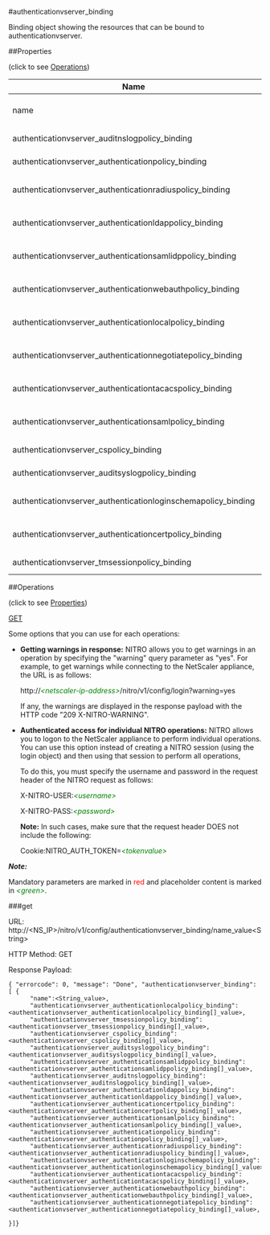 #authenticationvserver_binding

Binding object showing the resources that can be bound to authenticationvserver.


##Properties 
<span>(click to see [Operations](#operations))</span>


<table><thead><tr><th>Name</th><th> Data Type</th><th> Permissions</th><th>Description</th></tr></thead><tbody><tr><td>name</td><td>&lt;String></td><td>Read-write</td><td>Name of the authentication virtual server.&lt;br>Minimum length = 1</td><tr><tr><td>authenticationvserver_auditnslogpolicy_binding</td><td>&lt;authenticationvserver_auditnslogpolicy_binding[]></td><td>Read-only</td><td>auditnslogpolicy that can be bound to authenticationvserver.</td><tr><tr><td>authenticationvserver_authenticationpolicy_binding</td><td>&lt;authenticationvserver_authenticationpolicy_binding[]></td><td>Read-only</td><td>authenticationpolicy that can be bound to authenticationvserver.</td><tr><tr><td>authenticationvserver_authenticationradiuspolicy_binding</td><td>&lt;authenticationvserver_authenticationradiuspolicy_binding[]></td><td>Read-only</td><td>authenticationradiuspolicy that can be bound to authenticationvserver.</td><tr><tr><td>authenticationvserver_authenticationldappolicy_binding</td><td>&lt;authenticationvserver_authenticationldappolicy_binding[]></td><td>Read-only</td><td>authenticationldappolicy that can be bound to authenticationvserver.</td><tr><tr><td>authenticationvserver_authenticationsamlidppolicy_binding</td><td>&lt;authenticationvserver_authenticationsamlidppolicy_binding[]></td><td>Read-only</td><td>authenticationsamlidppolicy that can be bound to authenticationvserver.</td><tr><tr><td>authenticationvserver_authenticationwebauthpolicy_binding</td><td>&lt;authenticationvserver_authenticationwebauthpolicy_binding[]></td><td>Read-only</td><td>authenticationwebauthpolicy that can be bound to authenticationvserver.</td><tr><tr><td>authenticationvserver_authenticationlocalpolicy_binding</td><td>&lt;authenticationvserver_authenticationlocalpolicy_binding[]></td><td>Read-only</td><td>authenticationlocalpolicy that can be bound to authenticationvserver.</td><tr><tr><td>authenticationvserver_authenticationnegotiatepolicy_binding</td><td>&lt;authenticationvserver_authenticationnegotiatepolicy_binding[]></td><td>Read-only</td><td>authenticationnegotiatepolicy that can be bound to authenticationvserver.</td><tr><tr><td>authenticationvserver_authenticationtacacspolicy_binding</td><td>&lt;authenticationvserver_authenticationtacacspolicy_binding[]></td><td>Read-only</td><td>authenticationtacacspolicy that can be bound to authenticationvserver.</td><tr><tr><td>authenticationvserver_authenticationsamlpolicy_binding</td><td>&lt;authenticationvserver_authenticationsamlpolicy_binding[]></td><td>Read-only</td><td>authenticationsamlpolicy that can be bound to authenticationvserver.</td><tr><tr><td>authenticationvserver_cspolicy_binding</td><td>&lt;authenticationvserver_cspolicy_binding[]></td><td>Read-only</td><td>cspolicy that can be bound to authenticationvserver.</td><tr><tr><td>authenticationvserver_auditsyslogpolicy_binding</td><td>&lt;authenticationvserver_auditsyslogpolicy_binding[]></td><td>Read-only</td><td>auditsyslogpolicy that can be bound to authenticationvserver.</td><tr><tr><td>authenticationvserver_authenticationloginschemapolicy_binding</td><td>&lt;authenticationvserver_authenticationloginschemapolicy_binding[]></td><td>Read-only</td><td>authenticationloginschemapolicy that can be bound to authenticationvserver.</td><tr><tr><td>authenticationvserver_authenticationcertpolicy_binding</td><td>&lt;authenticationvserver_authenticationcertpolicy_binding[]></td><td>Read-only</td><td>authenticationcertpolicy that can be bound to authenticationvserver.</td><tr><tr><td>authenticationvserver_tmsessionpolicy_binding</td><td>&lt;authenticationvserver_tmsessionpolicy_binding[]></td><td>Read-only</td><td>tmsessionpolicy that can be bound to authenticationvserver.</td><tr></tbody></table>
##Operations 
<span>(click to see [Properties](#properties))</span>


[GET](#get)


Some options that you can use for each operations:
<ul><li><p><b>Getting warnings in response:</b> NITRO allows you to get warnings in an operation by specifying the "warning" query parameter as "yes". For example, to get warnings while connecting to the NetScaler appliance, the URL is as follows:</p><p>http://<span style="color:green;font-style:italic;">&lt;netscaler-ip-address&gt;</span>/nitro/v1/config/login?warning=yes</p><p>If any, the warnings are displayed in the response payload with the HTTP code "209 X-NITRO-WARNING".</p></li><li><p><b>Authenticated access for individual NITRO operations:</b> NITRO allows you to logon to the NetScaler appliance to perform individual operations. You can use this option instead of creating a NITRO session (using the login object) and then using that session to perform all operations,</p><p>To do this, you must specify the username and password in the request header of the NITRO request as follows:</p><p>X-NITRO-USER:<span style="color:green;font-style:italic;">&lt;username&gt;</span></p><p>X-NITRO-PASS:<span style="color:green;font-style:italic;">&lt;password&gt;</span></p><p><b>Note:</b> In such cases, make sure that the request header DOES not include the following:</p><p>Cookie:NITRO_AUTH_TOKEN=<span style="color:green;font-style:italic;">&lt;tokenvalue&gt;</span></p></li></ul>



***Note:*** 
Mandatory parameters are marked in <span style="color:#FF0000;">red</span> and placeholder content is marked in <span style="color:green;font-style:italic">&lt;green&gt;</span>.

###get



URL: http://&lt;NS_IP&gt;/nitro/v1/config/authenticationvserver_binding/name_value&lt;String&gt;
HTTP Method: GET
Response Payload: ```{ "errorcode": 0, "message": "Done", "authenticationvserver_binding": [ {      "name":<String_value>,      "authenticationvserver_authenticationlocalpolicy_binding":<authenticationvserver_authenticationlocalpolicy_binding[]_value>,      "authenticationvserver_tmsessionpolicy_binding":<authenticationvserver_tmsessionpolicy_binding[]_value>,      "authenticationvserver_cspolicy_binding":<authenticationvserver_cspolicy_binding[]_value>,      "authenticationvserver_auditsyslogpolicy_binding":<authenticationvserver_auditsyslogpolicy_binding[]_value>,      "authenticationvserver_authenticationsamlidppolicy_binding":<authenticationvserver_authenticationsamlidppolicy_binding[]_value>,      "authenticationvserver_auditnslogpolicy_binding":<authenticationvserver_auditnslogpolicy_binding[]_value>,      "authenticationvserver_authenticationldappolicy_binding":<authenticationvserver_authenticationldappolicy_binding[]_value>,      "authenticationvserver_authenticationcertpolicy_binding":<authenticationvserver_authenticationcertpolicy_binding[]_value>,      "authenticationvserver_authenticationsamlpolicy_binding":<authenticationvserver_authenticationsamlpolicy_binding[]_value>,      "authenticationvserver_authenticationpolicy_binding":<authenticationvserver_authenticationpolicy_binding[]_value>,      "authenticationvserver_authenticationradiuspolicy_binding":<authenticationvserver_authenticationradiuspolicy_binding[]_value>,      "authenticationvserver_authenticationloginschemapolicy_binding":<authenticationvserver_authenticationloginschemapolicy_binding[]_value>,      "authenticationvserver_authenticationtacacspolicy_binding":<authenticationvserver_authenticationtacacspolicy_binding[]_value>,      "authenticationvserver_authenticationwebauthpolicy_binding":<authenticationvserver_authenticationwebauthpolicy_binding[]_value>,      "authenticationvserver_authenticationnegotiatepolicy_binding":<authenticationvserver_authenticationnegotiatepolicy_binding[]_value>,}]}```




